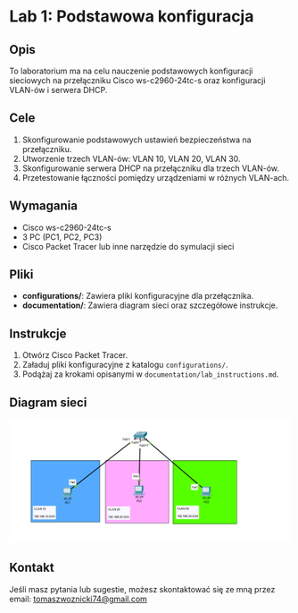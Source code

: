# Lab 1: Podstawowa konfiguracja

## Opis
To laboratorium ma na celu nauczenie podstawowych konfiguracji sieciowych na przełączniku Cisco ws-c2960-24tc-s oraz konfiguracji VLAN-ów i serwera DHCP.

## Cele
1. Skonfigurowanie podstawowych ustawień bezpieczeństwa na przełączniku.
2. Utworzenie trzech VLAN-ów: VLAN 10, VLAN 20, VLAN 30.
3. Skonfigurowanie serwera DHCP na przełączniku dla trzech VLAN-ów.
4. Przetestowanie łączności pomiędzy urządzeniami w różnych VLAN-ach.

## Wymagania
- Cisco ws-c2960-24tc-s
- 3 PC (PC1, PC2, PC3)
- Cisco Packet Tracer lub inne narzędzie do symulacji sieci

## Pliki
- **configurations/**: Zawiera pliki konfiguracyjne dla przełącznika.
- **documentation/**: Zawiera diagram sieci oraz szczegółowe instrukcje.

## Instrukcje
1. Otwórz Cisco Packet Tracer.
2. Załaduj pliki konfiguracyjne z katalogu `configurations/`.
3. Podążaj za krokami opisanymi w `documentation/lab_instructions.md`.

## Diagram sieci
![Network Diagram](documentation/network_diagram.png)

## Kontakt
Jeśli masz pytania lub sugestie, możesz skontaktować się ze mną przez email: tomaszwoznicki74@gmail.com
